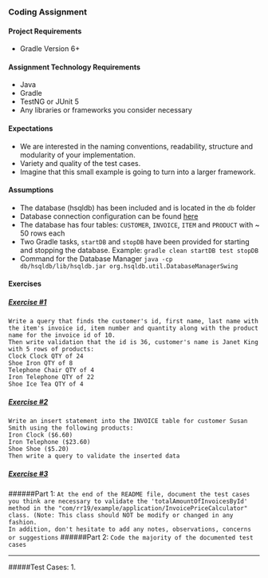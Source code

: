 ### Coding Assignment

#### Project Requirements
* Gradle Version 6+

#### Assignment Technology Requirements
* Java
* Gradle
* TestNG or JUnit 5
* Any libraries or frameworks you consider necessary

#### Expectations
* We are interested in the naming conventions, readability, structure and modularity of your implementation. 
* Variety and quality of the test cases.
* Imagine that this small example is going to turn into a larger framework.

#### Assumptions
* The database (hsqldb) has been included and is located in the `db` folder
* Database connection configuration can be found [here](settings.gradle)
* The database has four tables: `CUSTOMER`, `INVOICE`, `ITEM` and `PRODUCT` with ~ 50 rows each
* Two Gradle tasks, `startDB` and `stopDB` have been provided for starting and stopping the database. Example: `gradle clean startDB test stopDB`
* Command for the Database Manager `java -cp db/hsqldb/lib/hsqldb.jar org.hsqldb.util.DatabaseManagerSwing`

#### Exercises
##### <u>Exercise #1</u> <br>
`Write a query that finds the customer's id, first name, last name with the item's invoice id, item number and quantity along with the product name for the invoice id of 10.` <br>
`Then write validation that the id is 36, customer's name is Janet King with 5 rows of products:` <br>
`Clock Clock QTY of 24 `<br>
`Shoe Iron QTY of 8 `<br>
`Telephone Chair QTY of 4` <br>
`Iron Telephone QTY of 22` <br>
`Shoe Ice Tea QTY of 4` <br>

##### <u>Exercise #2</u> <br>
`Write an insert statement into the INVOICE table for customer Susan Smith using the following products:`<br>
`Iron Clock ($6.60)` <br>
`Iron Telephone ($23.60)` <br> 
`Shoe Shoe ($5.20) ` <br>
`Then write a query to validate the inserted data`

##### <u>Exercise #3</u> <br>
######Part 1: 
`At the end of the README file, document the test cases you think are necessary to validate the 'totalAmountOfInvoicesById' method in the "com/rr19/example/application/InvoicePriceCalculator" class. (Note: This class should NOT be modify or changed in any fashion.`   <br>
`In addition, don't hesitate to add any notes, observations, concerns or suggestions`
######Part 2: 
`Code the majority of the documented test cases` 
<br>
<hr>

#####Test Cases:
1.
